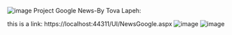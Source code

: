 ![image](https://github.com/TovaLapeh/RSSGoogleNews/assets/152490832/2da8715a-c734-4730-9355-bf21fcc3f9db)
Project Google News-By Tova Lapeh:

this is a link: https://localhost:44311/UI/NewsGoogle.aspx
![image](https://github.com/TovaLapeh/RSSGoogleNews/assets/152490832/85961491-b806-4e86-a242-624ee550247e)
![image](https://github.com/TovaLapeh/RSSGoogleNews/assets/152490832/fa80757f-4ec9-49c6-8e6c-dd0c6859ad21)
